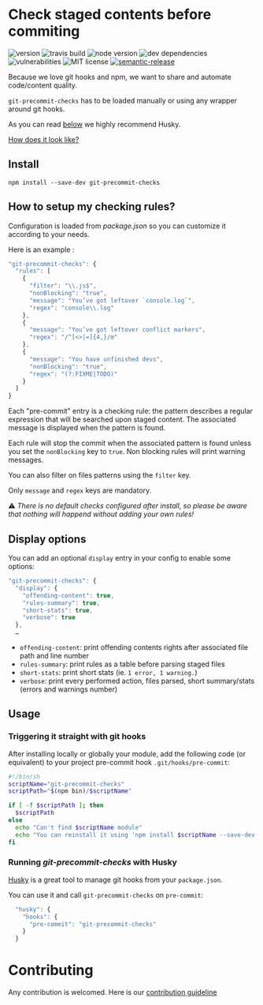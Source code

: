 # Check staged contents before commiting

![version](https://img.shields.io/github/release/mbrehin/git-precommit-checks.svg)
![travis build](https://img.shields.io/travis/com/mbrehin/git-precommit-checks.svg)
![node version](https://img.shields.io/node/v/git-precommit-checks.svg)
![dev dependencies](https://img.shields.io/david/dev/mbrehin/git-precommit-checks.svg)
![vulnerabilities](https://img.shields.io/snyk/vulnerabilities/npm/git-precommit-checks.svg)
![MIT license](https://img.shields.io/github/license/mbrehin/git-precommit-checks.svg)
[![semantic-release](https://img.shields.io/badge/%20%20%F0%9F%93%A6%F0%9F%9A%80-semantic--release-e10079.svg)](https://github.com/semantic-release/semantic-release)

Because we love git hooks and npm, we want to share and automate code/content quality.

`git-precommit-checks` has to be loaded manually or using any wrapper around git hooks.

As you can read [below](#recommendations) we highly recommend Husky.

[How does it look like?](https://asciinema.org/a/224134)

## Install

`npm install --save-dev git-precommit-checks`

## How to setup my checking rules?

Configuration is loaded from _package.json_ so you can customize it according to your needs.

Here is an example :

```js
"git-precommit-checks": {
  "rules": [
    {
      "filter": "\\.js$",
      "nonBlocking": "true",
      "message": "You’ve got leftover `console.log`",
      "regex": "console\\.log"
    },
    {
      "message": "You’ve got leftover conflict markers",
      "regex": "/^[<>|=]{4,}/m"
    },
    {
      "message": "You have unfinished devs",
      "nonBlocking": "true",
      "regex": "(?:FIXME|TODO)"
    }
  ]
}
```

Each "pre-commit" entry is a checking rule: the pattern describes a regular expression that will be searched upon staged content. The associated message is displayed when the pattern is found.

Each rule will stop the commit when the associated pattern is found unless you set the `nonBlocking` key to `true`. Non blocking rules will print warning messages.

You can also filter on files patterns using the `filter` key.

Only `message` and `regex` keys are mandatory.

⚠️ _There is no default checks configured after install, so please be aware that nothing will happend without adding your own rules!_

## Display options

You can add an optional `display` entry in your config to enable some options:

```js
"git-precommit-checks": {
  "display": {
    "offending-content": true,
    "rules-summary": true,
    "short-stats": true,
    "verbose": true
  },
  …
```

- `offending-content`: print offending contents rights after associated file path and line number
- `rules-summary`: print rules as a table before parsing staged files
- `short-stats`: print short stats (ie. `1 error, 1 warning.`)
- `verbose`: print every performed action, files parsed, short summary/stats (errors and warnings number)

## Usage

### Triggering it straight with git hooks

After installing locally or globally your module, add the following code (or equivalent) to your project pre-commit hook `.git/hooks/pre-commit`:

```bash
#!/bin/sh
scriptName="git-precommit-checks"
scriptPath="$(npm bin)/$scriptName"

if [ -f $scriptPath ]; then
  $scriptPath
else
  echo "Can't find $scriptName module"
  echo "You can reinstall it using 'npm install $scriptName --save-dev' or delete this hook"
fi
```

### Running _git-precommit-checks_ with Husky

[Husky](https://github.com/typicode/husky) is a great tool to manage git hooks from your `package.json`.

You can use it and call `git-precommit-checks` on `pre-commit`:

```js
  "husky": {
    "hooks": {
      "pre-commit": "git-precommit-checks"
    }
  }
```

# Contributing

Any contribution is welcomed. Here is our [contribution guideline](CONTRIBUTING.md)
